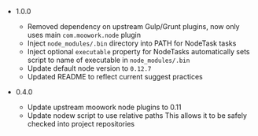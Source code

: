 * 1.0.0
    - Removed dependency on upstream Gulp/Grunt plugins, now only uses main `com.moowork.node` plugin
    - Inject `node_modules/.bin` directory into PATH for NodeTask tasks
    - Inject optional `executable` property for NodeTasks
      automatically sets script to name of executable in `node_modules/.bin`
    - Update default node version to `0.12.7`
    - Updated README to reflect current suggest practices

* 0.4.0
    - Update upstream moowork node plugins to 0.11
    - Update nodew script to use relative paths
      This allows it to be safely checked into project repositories
